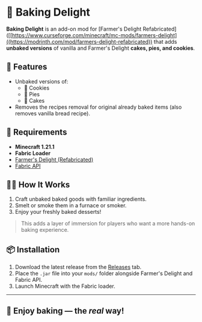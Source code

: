 # 🍞 Baking Delight

**Baking Delight** is an add-on mod for [Farmer's Delight Refabricated]([[https://www.curseforge.com/minecraft/mc-mods/farmers-delight]((https://modrinth.com/mod/farmers-delight-refabricated)) that adds **unbaked versions** of vanilla and Farmer's Delight **cakes, pies, and cookies**.

## 🍪 Features

- Unbaked versions of:
  - 🍪 Cookies
  - 🥧 Pies
  - 🍰 Cakes
- Removes the recipes removal for original already baked items (also removes vanilla bread recipe).

## 🔧 Requirements

- **Minecraft 1.21.1**
- **Fabric Loader**
- [Farmer's Delight (Refabricated)](https://modrinth.com/mod/farmers-delight-refabricated)
- [Fabric API](https://modrinth.com/mod/fabric-api)

## 🧑‍🍳 How It Works

1. Craft unbaked baked goods with familiar ingredients.
2. Smelt or smoke them in a furnace or smoker.
3. Enjoy your freshly baked desserts!

> This adds a layer of immersion for players who want a more hands-on baking experience.

## 📦 Installation

1. Download the latest release from the [Releases](https://github.com/yourusername/baking-delight/releases) tab.
2. Place the `.jar` file into your `mods/` folder alongside Farmer's Delight and Fabric API.
3. Launch Minecraft with the Fabric loader.

---

## 🍴 Enjoy baking — the *real* way!
